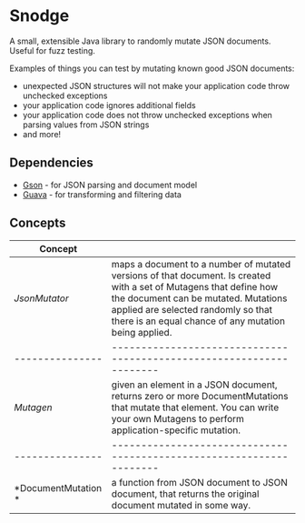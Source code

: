 Snodge
======

A small, extensible Java library to randomly mutate JSON documents. Useful for fuzz testing.

Examples of things you can test by mutating known good JSON documents:

- unexpected JSON structures will not make your application code throw unchecked exceptions
- your application code ignores additional fields
- your application code does not throw unchecked exceptions when parsing values from JSON strings
- and more!


Dependencies
------------

* [Gson](https://code.google.com/p/google-gson/) - for JSON parsing and document model
* [Guava](https://code.google.com/p/guava-libraries/) - for transforming and filtering data

Concepts
--------

| **Concept**   |                                                                    |
|---------------|--------------------------------------------------------------------|
| *JsonMutator* | maps a document to a number of mutated versions of that document. Is created with a set of Mutagens that define how the document can be mutated.  Mutations applied are selected randomly so that there is an equal chance of any mutation being applied. |
|---------------|--------------------------------------------------------------------|
| *Mutagen* | given an element in a JSON document, returns zero or more DocumentMutations that mutate that element.  You can write your own Mutagens to perform application-specific mutation. |
|---------------|--------------------------------------------------------------------|
| *DocumentMutation * |  a function from JSON document to JSON document, that returns the original document mutated in some way. |

